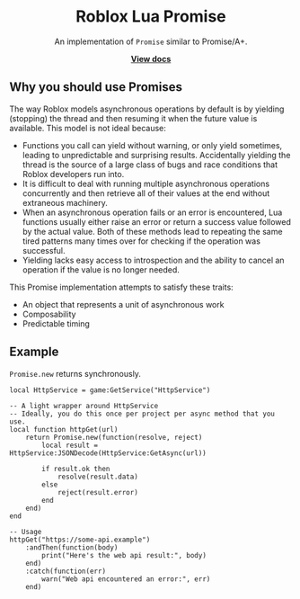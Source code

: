 <div align="center">
	<h1>Roblox Lua Promise</h1>
	<p>An implementation of <code>Promise</code> similar to Promise/A+.</p>
	<a href="https://eryn.io/roblox-lua-promise/"><strong>View docs</strong></a>
</div>
<!--moonwave-hide-before-this-line-->


## Why you should use Promises

The way Roblox models asynchronous operations by default is by yielding (stopping) the thread and then resuming it when the future value is available. This model is not ideal because:

- Functions you call can yield without warning, or only yield sometimes, leading to unpredictable and surprising results. Accidentally yielding the thread is the source of a large class of bugs and race conditions that Roblox developers run into.
- It is difficult to deal with running multiple asynchronous operations concurrently and then retrieve all of their values at the end without extraneous machinery.
- When an asynchronous operation fails or an error is encountered, Lua functions usually either raise an error or return a success value followed by the actual value. Both of these methods lead to repeating the same tired patterns many times over for checking if the operation was successful.
- Yielding lacks easy access to introspection and the ability to cancel an operation if the value is no longer needed.

This Promise implementation attempts to satisfy these traits:

* An object that represents a unit of asynchronous work
* Composability
* Predictable timing

## Example
`Promise.new` returns synchronously.

```
local HttpService = game:GetService("HttpService")

-- A light wrapper around HttpService
-- Ideally, you do this once per project per async method that you use.
local function httpGet(url)
	return Promise.new(function(resolve, reject)
		local result = HttpService:JSONDecode(HttpService:GetAsync(url))

		if result.ok then
			resolve(result.data)
		else
			reject(result.error)
		end
	end)
end

-- Usage
httpGet("https://some-api.example")
	:andThen(function(body)
		print("Here's the web api result:", body)
	end)
	:catch(function(err)
		warn("Web api encountered an error:", err)
	end)
```

